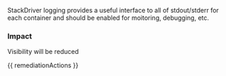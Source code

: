 
StackDriver logging provides a useful interface to all of stdout/stderr for each container and should be enabled for moitoring, debugging, etc.

### Impact
Visibility will be reduced

<!-- DO NOT CHANGE -->
{{ remediationActions }}


